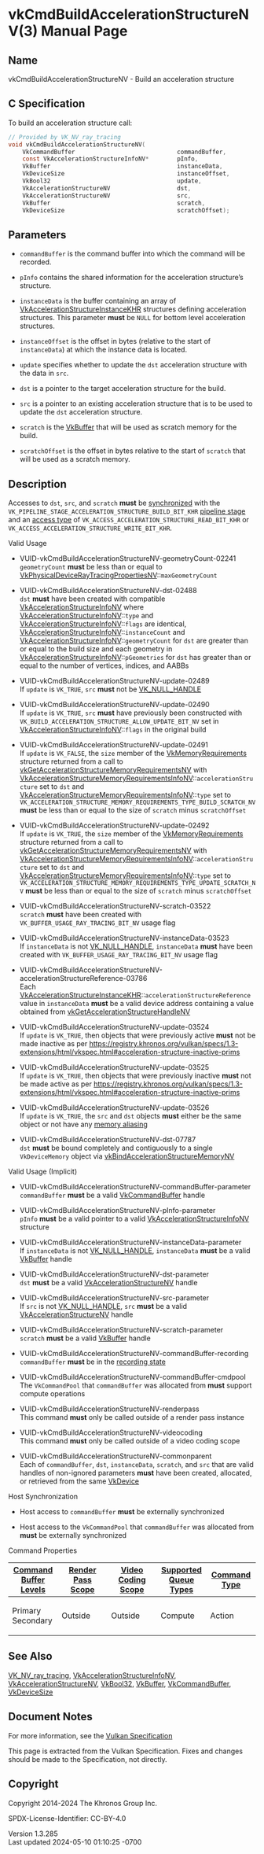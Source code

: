 # vkCmdBuildAccelerationStructureNV(3) Manual Page

## Name

vkCmdBuildAccelerationStructureNV - Build an acceleration structure



## <a href="#_c_specification" class="anchor"></a>C Specification

To build an acceleration structure call:

``` c
// Provided by VK_NV_ray_tracing
void vkCmdBuildAccelerationStructureNV(
    VkCommandBuffer                             commandBuffer,
    const VkAccelerationStructureInfoNV*        pInfo,
    VkBuffer                                    instanceData,
    VkDeviceSize                                instanceOffset,
    VkBool32                                    update,
    VkAccelerationStructureNV                   dst,
    VkAccelerationStructureNV                   src,
    VkBuffer                                    scratch,
    VkDeviceSize                                scratchOffset);
```

## <a href="#_parameters" class="anchor"></a>Parameters

- `commandBuffer` is the command buffer into which the command will be
  recorded.

- `pInfo` contains the shared information for the acceleration
  structure’s structure.

- `instanceData` is the buffer containing an array of
  [VkAccelerationStructureInstanceKHR](https://registry.khronos.org/vulkan/specs/1.3-extensions/man/html/VkAccelerationStructureInstanceKHR.html)
  structures defining acceleration structures. This parameter **must**
  be `NULL` for bottom level acceleration structures.

- `instanceOffset` is the offset in bytes (relative to the start of
  `instanceData`) at which the instance data is located.

- `update` specifies whether to update the `dst` acceleration structure
  with the data in `src`.

- `dst` is a pointer to the target acceleration structure for the build.

- `src` is a pointer to an existing acceleration structure that is to be
  used to update the `dst` acceleration structure.

- `scratch` is the [VkBuffer](https://registry.khronos.org/vulkan/specs/1.3-extensions/man/html/VkBuffer.html) that will be used as
  scratch memory for the build.

- `scratchOffset` is the offset in bytes relative to the start of
  `scratch` that will be used as a scratch memory.

## <a href="#_description" class="anchor"></a>Description

Accesses to `dst`, `src`, and `scratch` **must** be <a
href="https://registry.khronos.org/vulkan/specs/1.3-extensions/html/vkspec.html#synchronization-dependencies"
target="_blank" rel="noopener">synchronized</a> with the
`VK_PIPELINE_STAGE_ACCELERATION_STRUCTURE_BUILD_BIT_KHR` <a
href="https://registry.khronos.org/vulkan/specs/1.3-extensions/html/vkspec.html#synchronization-pipeline-stages"
target="_blank" rel="noopener">pipeline stage</a> and an <a
href="https://registry.khronos.org/vulkan/specs/1.3-extensions/html/vkspec.html#synchronization-access-types"
target="_blank" rel="noopener">access type</a> of
`VK_ACCESS_ACCELERATION_STRUCTURE_READ_BIT_KHR` or
`VK_ACCESS_ACCELERATION_STRUCTURE_WRITE_BIT_KHR`.

Valid Usage

- <a href="#VUID-vkCmdBuildAccelerationStructureNV-geometryCount-02241"
  id="VUID-vkCmdBuildAccelerationStructureNV-geometryCount-02241"></a>
  VUID-vkCmdBuildAccelerationStructureNV-geometryCount-02241  
  `geometryCount` **must** be less than or equal to
  [VkPhysicalDeviceRayTracingPropertiesNV](https://registry.khronos.org/vulkan/specs/1.3-extensions/man/html/VkPhysicalDeviceRayTracingPropertiesNV.html)::`maxGeometryCount`

- <a href="#VUID-vkCmdBuildAccelerationStructureNV-dst-02488"
  id="VUID-vkCmdBuildAccelerationStructureNV-dst-02488"></a>
  VUID-vkCmdBuildAccelerationStructureNV-dst-02488  
  `dst` **must** have been created with compatible
  [VkAccelerationStructureInfoNV](https://registry.khronos.org/vulkan/specs/1.3-extensions/man/html/VkAccelerationStructureInfoNV.html)
  where
  [VkAccelerationStructureInfoNV](https://registry.khronos.org/vulkan/specs/1.3-extensions/man/html/VkAccelerationStructureInfoNV.html)::`type`
  and
  [VkAccelerationStructureInfoNV](https://registry.khronos.org/vulkan/specs/1.3-extensions/man/html/VkAccelerationStructureInfoNV.html)::`flags`
  are identical,
  [VkAccelerationStructureInfoNV](https://registry.khronos.org/vulkan/specs/1.3-extensions/man/html/VkAccelerationStructureInfoNV.html)::`instanceCount`
  and
  [VkAccelerationStructureInfoNV](https://registry.khronos.org/vulkan/specs/1.3-extensions/man/html/VkAccelerationStructureInfoNV.html)::`geometryCount`
  for `dst` are greater than or equal to the build size and each
  geometry in
  [VkAccelerationStructureInfoNV](https://registry.khronos.org/vulkan/specs/1.3-extensions/man/html/VkAccelerationStructureInfoNV.html)::`pGeometries`
  for `dst` has greater than or equal to the number of vertices,
  indices, and AABBs

- <a href="#VUID-vkCmdBuildAccelerationStructureNV-update-02489"
  id="VUID-vkCmdBuildAccelerationStructureNV-update-02489"></a>
  VUID-vkCmdBuildAccelerationStructureNV-update-02489  
  If `update` is `VK_TRUE`, `src` **must** not be
  [VK_NULL_HANDLE](https://registry.khronos.org/vulkan/specs/1.3-extensions/man/html/VK_NULL_HANDLE.html)

- <a href="#VUID-vkCmdBuildAccelerationStructureNV-update-02490"
  id="VUID-vkCmdBuildAccelerationStructureNV-update-02490"></a>
  VUID-vkCmdBuildAccelerationStructureNV-update-02490  
  If `update` is `VK_TRUE`, `src` **must** have previously been
  constructed with `VK_BUILD_ACCELERATION_STRUCTURE_ALLOW_UPDATE_BIT_NV`
  set in
  [VkAccelerationStructureInfoNV](https://registry.khronos.org/vulkan/specs/1.3-extensions/man/html/VkAccelerationStructureInfoNV.html)::`flags`
  in the original build

- <a href="#VUID-vkCmdBuildAccelerationStructureNV-update-02491"
  id="VUID-vkCmdBuildAccelerationStructureNV-update-02491"></a>
  VUID-vkCmdBuildAccelerationStructureNV-update-02491  
  If `update` is `VK_FALSE`, the `size` member of the
  [VkMemoryRequirements](https://registry.khronos.org/vulkan/specs/1.3-extensions/man/html/VkMemoryRequirements.html) structure returned
  from a call to
  [vkGetAccelerationStructureMemoryRequirementsNV](https://registry.khronos.org/vulkan/specs/1.3-extensions/man/html/vkGetAccelerationStructureMemoryRequirementsNV.html)
  with
  [VkAccelerationStructureMemoryRequirementsInfoNV](https://registry.khronos.org/vulkan/specs/1.3-extensions/man/html/VkAccelerationStructureMemoryRequirementsInfoNV.html)::`accelerationStructure`
  set to `dst` and
  [VkAccelerationStructureMemoryRequirementsInfoNV](https://registry.khronos.org/vulkan/specs/1.3-extensions/man/html/VkAccelerationStructureMemoryRequirementsInfoNV.html)::`type`
  set to
  `VK_ACCELERATION_STRUCTURE_MEMORY_REQUIREMENTS_TYPE_BUILD_SCRATCH_NV`
  **must** be less than or equal to the size of `scratch` minus
  `scratchOffset`

- <a href="#VUID-vkCmdBuildAccelerationStructureNV-update-02492"
  id="VUID-vkCmdBuildAccelerationStructureNV-update-02492"></a>
  VUID-vkCmdBuildAccelerationStructureNV-update-02492  
  If `update` is `VK_TRUE`, the `size` member of the
  [VkMemoryRequirements](https://registry.khronos.org/vulkan/specs/1.3-extensions/man/html/VkMemoryRequirements.html) structure returned
  from a call to
  [vkGetAccelerationStructureMemoryRequirementsNV](https://registry.khronos.org/vulkan/specs/1.3-extensions/man/html/vkGetAccelerationStructureMemoryRequirementsNV.html)
  with
  [VkAccelerationStructureMemoryRequirementsInfoNV](https://registry.khronos.org/vulkan/specs/1.3-extensions/man/html/VkAccelerationStructureMemoryRequirementsInfoNV.html)::`accelerationStructure`
  set to `dst` and
  [VkAccelerationStructureMemoryRequirementsInfoNV](https://registry.khronos.org/vulkan/specs/1.3-extensions/man/html/VkAccelerationStructureMemoryRequirementsInfoNV.html)::`type`
  set to
  `VK_ACCELERATION_STRUCTURE_MEMORY_REQUIREMENTS_TYPE_UPDATE_SCRATCH_NV`
  **must** be less than or equal to the size of `scratch` minus
  `scratchOffset`

- <a href="#VUID-vkCmdBuildAccelerationStructureNV-scratch-03522"
  id="VUID-vkCmdBuildAccelerationStructureNV-scratch-03522"></a>
  VUID-vkCmdBuildAccelerationStructureNV-scratch-03522  
  `scratch` **must** have been created with
  `VK_BUFFER_USAGE_RAY_TRACING_BIT_NV` usage flag

- <a href="#VUID-vkCmdBuildAccelerationStructureNV-instanceData-03523"
  id="VUID-vkCmdBuildAccelerationStructureNV-instanceData-03523"></a>
  VUID-vkCmdBuildAccelerationStructureNV-instanceData-03523  
  If `instanceData` is not [VK_NULL_HANDLE](https://registry.khronos.org/vulkan/specs/1.3-extensions/man/html/VK_NULL_HANDLE.html),
  `instanceData` **must** have been created with
  `VK_BUFFER_USAGE_RAY_TRACING_BIT_NV` usage flag

- <a
  href="#VUID-vkCmdBuildAccelerationStructureNV-accelerationStructureReference-03786"
  id="VUID-vkCmdBuildAccelerationStructureNV-accelerationStructureReference-03786"></a>
  VUID-vkCmdBuildAccelerationStructureNV-accelerationStructureReference-03786  
  Each
  [VkAccelerationStructureInstanceKHR](https://registry.khronos.org/vulkan/specs/1.3-extensions/man/html/VkAccelerationStructureInstanceKHR.html)::`accelerationStructureReference`
  value in `instanceData` **must** be a valid device address containing
  a value obtained from
  [vkGetAccelerationStructureHandleNV](https://registry.khronos.org/vulkan/specs/1.3-extensions/man/html/vkGetAccelerationStructureHandleNV.html)

- <a href="#VUID-vkCmdBuildAccelerationStructureNV-update-03524"
  id="VUID-vkCmdBuildAccelerationStructureNV-update-03524"></a>
  VUID-vkCmdBuildAccelerationStructureNV-update-03524  
  If `update` is `VK_TRUE`, then objects that were previously active
  **must** not be made inactive as per <a
  href="https://registry.khronos.org/vulkan/specs/1.3-extensions/html/vkspec.html#acceleration-structure-inactive-prims"
  class="bare" target="_blank"
  rel="noopener">https://registry.khronos.org/vulkan/specs/1.3-extensions/html/vkspec.html#acceleration-structure-inactive-prims</a>

- <a href="#VUID-vkCmdBuildAccelerationStructureNV-update-03525"
  id="VUID-vkCmdBuildAccelerationStructureNV-update-03525"></a>
  VUID-vkCmdBuildAccelerationStructureNV-update-03525  
  If `update` is `VK_TRUE`, then objects that were previously inactive
  **must** not be made active as per <a
  href="https://registry.khronos.org/vulkan/specs/1.3-extensions/html/vkspec.html#acceleration-structure-inactive-prims"
  class="bare" target="_blank"
  rel="noopener">https://registry.khronos.org/vulkan/specs/1.3-extensions/html/vkspec.html#acceleration-structure-inactive-prims</a>

- <a href="#VUID-vkCmdBuildAccelerationStructureNV-update-03526"
  id="VUID-vkCmdBuildAccelerationStructureNV-update-03526"></a>
  VUID-vkCmdBuildAccelerationStructureNV-update-03526  
  If `update` is `VK_TRUE`, the `src` and `dst` objects **must** either
  be the same object or not have any <a
  href="https://registry.khronos.org/vulkan/specs/1.3-extensions/html/vkspec.html#resources-memory-aliasing"
  target="_blank" rel="noopener">memory aliasing</a>

- <a href="#VUID-vkCmdBuildAccelerationStructureNV-dst-07787"
  id="VUID-vkCmdBuildAccelerationStructureNV-dst-07787"></a>
  VUID-vkCmdBuildAccelerationStructureNV-dst-07787  
  `dst` **must** be bound completely and contiguously to a single
  `VkDeviceMemory` object via
  [vkBindAccelerationStructureMemoryNV](https://registry.khronos.org/vulkan/specs/1.3-extensions/man/html/vkBindAccelerationStructureMemoryNV.html)

Valid Usage (Implicit)

- <a
  href="#VUID-vkCmdBuildAccelerationStructureNV-commandBuffer-parameter"
  id="VUID-vkCmdBuildAccelerationStructureNV-commandBuffer-parameter"></a>
  VUID-vkCmdBuildAccelerationStructureNV-commandBuffer-parameter  
  `commandBuffer` **must** be a valid
  [VkCommandBuffer](https://registry.khronos.org/vulkan/specs/1.3-extensions/man/html/VkCommandBuffer.html) handle

- <a href="#VUID-vkCmdBuildAccelerationStructureNV-pInfo-parameter"
  id="VUID-vkCmdBuildAccelerationStructureNV-pInfo-parameter"></a>
  VUID-vkCmdBuildAccelerationStructureNV-pInfo-parameter  
  `pInfo` **must** be a valid pointer to a valid
  [VkAccelerationStructureInfoNV](https://registry.khronos.org/vulkan/specs/1.3-extensions/man/html/VkAccelerationStructureInfoNV.html)
  structure

- <a href="#VUID-vkCmdBuildAccelerationStructureNV-instanceData-parameter"
  id="VUID-vkCmdBuildAccelerationStructureNV-instanceData-parameter"></a>
  VUID-vkCmdBuildAccelerationStructureNV-instanceData-parameter  
  If `instanceData` is not [VK_NULL_HANDLE](https://registry.khronos.org/vulkan/specs/1.3-extensions/man/html/VK_NULL_HANDLE.html),
  `instanceData` **must** be a valid [VkBuffer](https://registry.khronos.org/vulkan/specs/1.3-extensions/man/html/VkBuffer.html) handle

- <a href="#VUID-vkCmdBuildAccelerationStructureNV-dst-parameter"
  id="VUID-vkCmdBuildAccelerationStructureNV-dst-parameter"></a>
  VUID-vkCmdBuildAccelerationStructureNV-dst-parameter  
  `dst` **must** be a valid
  [VkAccelerationStructureNV](https://registry.khronos.org/vulkan/specs/1.3-extensions/man/html/VkAccelerationStructureNV.html) handle

- <a href="#VUID-vkCmdBuildAccelerationStructureNV-src-parameter"
  id="VUID-vkCmdBuildAccelerationStructureNV-src-parameter"></a>
  VUID-vkCmdBuildAccelerationStructureNV-src-parameter  
  If `src` is not [VK_NULL_HANDLE](https://registry.khronos.org/vulkan/specs/1.3-extensions/man/html/VK_NULL_HANDLE.html), `src` **must**
  be a valid [VkAccelerationStructureNV](https://registry.khronos.org/vulkan/specs/1.3-extensions/man/html/VkAccelerationStructureNV.html)
  handle

- <a href="#VUID-vkCmdBuildAccelerationStructureNV-scratch-parameter"
  id="VUID-vkCmdBuildAccelerationStructureNV-scratch-parameter"></a>
  VUID-vkCmdBuildAccelerationStructureNV-scratch-parameter  
  `scratch` **must** be a valid [VkBuffer](https://registry.khronos.org/vulkan/specs/1.3-extensions/man/html/VkBuffer.html) handle

- <a
  href="#VUID-vkCmdBuildAccelerationStructureNV-commandBuffer-recording"
  id="VUID-vkCmdBuildAccelerationStructureNV-commandBuffer-recording"></a>
  VUID-vkCmdBuildAccelerationStructureNV-commandBuffer-recording  
  `commandBuffer` **must** be in the [recording
  state](#commandbuffers-lifecycle)

- <a href="#VUID-vkCmdBuildAccelerationStructureNV-commandBuffer-cmdpool"
  id="VUID-vkCmdBuildAccelerationStructureNV-commandBuffer-cmdpool"></a>
  VUID-vkCmdBuildAccelerationStructureNV-commandBuffer-cmdpool  
  The `VkCommandPool` that `commandBuffer` was allocated from **must**
  support compute operations

- <a href="#VUID-vkCmdBuildAccelerationStructureNV-renderpass"
  id="VUID-vkCmdBuildAccelerationStructureNV-renderpass"></a>
  VUID-vkCmdBuildAccelerationStructureNV-renderpass  
  This command **must** only be called outside of a render pass instance

- <a href="#VUID-vkCmdBuildAccelerationStructureNV-videocoding"
  id="VUID-vkCmdBuildAccelerationStructureNV-videocoding"></a>
  VUID-vkCmdBuildAccelerationStructureNV-videocoding  
  This command **must** only be called outside of a video coding scope

- <a href="#VUID-vkCmdBuildAccelerationStructureNV-commonparent"
  id="VUID-vkCmdBuildAccelerationStructureNV-commonparent"></a>
  VUID-vkCmdBuildAccelerationStructureNV-commonparent  
  Each of `commandBuffer`, `dst`, `instanceData`, `scratch`, and `src`
  that are valid handles of non-ignored parameters **must** have been
  created, allocated, or retrieved from the same
  [VkDevice](https://registry.khronos.org/vulkan/specs/1.3-extensions/man/html/VkDevice.html)

Host Synchronization

- Host access to `commandBuffer` **must** be externally synchronized

- Host access to the `VkCommandPool` that `commandBuffer` was allocated
  from **must** be externally synchronized

Command Properties

<table class="tableblock frame-all grid-all stretch">
<colgroup>
<col style="width: 20%" />
<col style="width: 20%" />
<col style="width: 20%" />
<col style="width: 20%" />
<col style="width: 20%" />
</colgroup>
<thead>
<tr class="header">
<th class="tableblock halign-left valign-top"><a
href="#VkCommandBufferLevel">Command Buffer Levels</a></th>
<th class="tableblock halign-left valign-top"><a
href="#vkCmdBeginRenderPass">Render Pass Scope</a></th>
<th class="tableblock halign-left valign-top"><a
href="#vkCmdBeginVideoCodingKHR">Video Coding Scope</a></th>
<th class="tableblock halign-left valign-top"><a
href="#VkQueueFlagBits">Supported Queue Types</a></th>
<th class="tableblock halign-left valign-top"><a
href="#fundamentals-queueoperation-command-types">Command Type</a></th>
</tr>
</thead>
<tbody>
<tr class="odd">
<td class="tableblock halign-left valign-top"><p>Primary<br />
Secondary</p></td>
<td class="tableblock halign-left valign-top"><p>Outside</p></td>
<td class="tableblock halign-left valign-top"><p>Outside</p></td>
<td class="tableblock halign-left valign-top"><p>Compute</p></td>
<td class="tableblock halign-left valign-top"><p>Action</p></td>
</tr>
</tbody>
</table>

## <a href="#_see_also" class="anchor"></a>See Also

[VK_NV_ray_tracing](https://registry.khronos.org/vulkan/specs/1.3-extensions/man/html/VK_NV_ray_tracing.html),
[VkAccelerationStructureInfoNV](https://registry.khronos.org/vulkan/specs/1.3-extensions/man/html/VkAccelerationStructureInfoNV.html),
[VkAccelerationStructureNV](https://registry.khronos.org/vulkan/specs/1.3-extensions/man/html/VkAccelerationStructureNV.html),
[VkBool32](https://registry.khronos.org/vulkan/specs/1.3-extensions/man/html/VkBool32.html), [VkBuffer](https://registry.khronos.org/vulkan/specs/1.3-extensions/man/html/VkBuffer.html),
[VkCommandBuffer](https://registry.khronos.org/vulkan/specs/1.3-extensions/man/html/VkCommandBuffer.html),
[VkDeviceSize](https://registry.khronos.org/vulkan/specs/1.3-extensions/man/html/VkDeviceSize.html)

## <a href="#_document_notes" class="anchor"></a>Document Notes

For more information, see the <a
href="https://registry.khronos.org/vulkan/specs/1.3-extensions/html/vkspec.html#vkCmdBuildAccelerationStructureNV"
target="_blank" rel="noopener">Vulkan Specification</a>

This page is extracted from the Vulkan Specification. Fixes and changes
should be made to the Specification, not directly.

## <a href="#_copyright" class="anchor"></a>Copyright

Copyright 2014-2024 The Khronos Group Inc.

SPDX-License-Identifier: CC-BY-4.0

Version 1.3.285  
Last updated 2024-05-10 01:10:25 -0700
